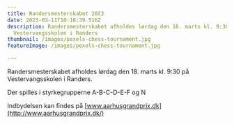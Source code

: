 ```yaml
---
title: Randersmesterskabet 2023
date: 2023-03-11T10:18:39.516Z
description: Randersmesterskabet afholdes lørdag den 18. marts kl. 9:30 på
  Vestervangsskolen i Randers
thumbnail: /images/pexels-chess-tournament.jpg
featureImage: /images/pexels-chess-tournament.jpg

---
```

Randersmesterskabet afholdes lørdag den 18. marts kl. 9:30 på Vestervangsskolen i Randers.

Der spilles i styrkegrupperne A-B-C-D-E-F og N

Indbydelsen kan findes på [www.aarhusgrandprix.dk](http://www.aarhusgrandprix.dk/)

